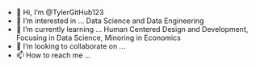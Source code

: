 - 👋 Hi, I’m @TylerGitHub123
- 👀 I’m interested in ... Data Science and Data Engineering
- 🌱 I’m currently learning ... Human Centered Design and Development, Focusing in Data Science, Minoring in Economics 
- 💞️ I’m looking to collaborate on ...
- 📫 How to reach me ...

<!---
TylerGitHub123/TylerGitHub123 is a ✨ special ✨ repository because its `README.md` (this file) appears on your GitHub profile.
You can click the Preview link to take a look at your changes.
--->
